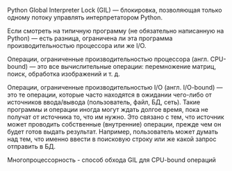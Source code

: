 
Python Global Interpreter Lock (GIL) — блокировка, позволяющая только одному потоку управлять интерпретатором Python.

Если смотреть на типичную программу (не обязательно написанную на Python) — есть разница, ограничена ли эта программа производительностью процессора или же I/O.

Операции, ограниченные производительностью процессора (англ. CPU-bound) — это все вычислительные операции: перемножение матриц, поиск, обработка изображений и т. д.

Операции, ограниченные производительностью I/O (англ. I/O-bound) — это те операции, которые часто находятся в ожидании чего-либо от источников ввода/вывода (пользователь, файл, БД, сеть). Такие программы и операции иногда могут ждать долгое время, пока не получат от источника то, что им нужно. Это связано с тем, что источник может проводить собственные (внутренние) операции, прежде чем он будет готов выдать результат. Например, пользователь может думать над тем, что именно ввести в поисковую строку или же какой запрос отправить в БД.

Многопроцессорность - способ обхода GIL для CPU-bound операций